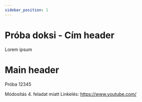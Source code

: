 ```yaml
---
sidebar_position: 1
---
```


# Próba doksi - Cím header
Lorem ipsum
# Main header
Próba 12345

Módosítás 4. feladat miatt
Linkelés:
https://www.youtube.com/


